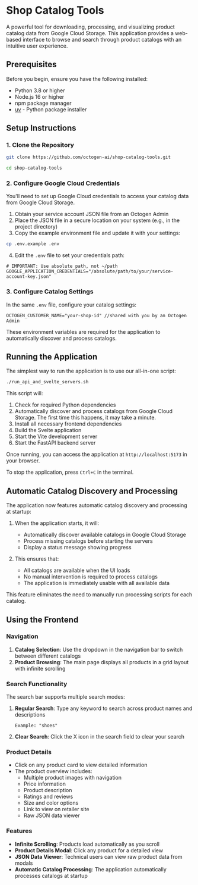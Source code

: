 # Shop Catalog Tools

A powerful tool for downloading, processing, and visualizing product catalog data from Google Cloud Storage. This application provides a web-based interface to browse and search through product catalogs with an intuitive user experience.

## Prerequisites

Before you begin, ensure you have the following installed:
- Python 3.8 or higher
- Node.js 16 or higher
- npm package manager
- [uv](https://github.com/astral-sh/uv) - Python package installer

## Setup Instructions

### 1. Clone the Repository

```bash
git clone https://github.com/octogen-ai/shop-catalog-tools.git
```

```bash
cd shop-catalog-tools
```

### 2. Configure Google Cloud Credentials

You'll need to set up Google Cloud credentials to access your catalog data from Google Cloud Storage.

1. Obtain your service account JSON file from an Octogen Admin
2. Place the JSON file in a secure location on your system (e.g., in the project directory)
3. Copy the example environment file and update it with your settings:

```bash
cp .env.example .env
```

4. Edit the `.env` file to set your credentials path:

```
# IMPORTANT: Use absolute path, not ~/path
GOOGLE_APPLICATION_CREDENTIALS="/absolute/path/to/your/service-account-key.json"
```

### 3. Configure Catalog Settings

In the same `.env` file, configure your catalog settings:

```
OCTOGEN_CUSTOMER_NAME="your-shop-id" //shared with you by an Octogen Admin
```

These environment variables are required for the application to automatically discover and process catalogs.

## Running the Application

The simplest way to run the application is to use our all-in-one script:

```bash
./run_api_and_svelte_servers.sh
```

This script will:
1. Check for required Python dependencies
2. Automatically discover and process catalogs from Google Cloud Storage. The first time this happens, it may take a minute.
3. Install all necessary frontend dependencies
4. Build the Svelte application
5. Start the Vite development server
6. Start the FastAPI backend server

Once running, you can access the application at `http://localhost:5173` in your browser.

To stop the application, press `Ctrl+C` in the terminal.

## Automatic Catalog Discovery and Processing

The application now features automatic catalog discovery and processing at startup:

1. When the application starts, it will:
   - Automatically discover available catalogs in Google Cloud Storage
   - Process missing catalogs before starting the servers
   - Display a status message showing progress

2. This ensures that:
   - All catalogs are available when the UI loads
   - No manual intervention is required to process catalogs
   - The application is immediately usable with all available data

This feature eliminates the need to manually run processing scripts for each catalog.

## Using the Frontend

### Navigation

1. **Catalog Selection**: Use the dropdown in the navigation bar to switch between different catalogs
2. **Product Browsing**: The main page displays all products in a grid layout with infinite scrolling

### Search Functionality

The search bar supports multiple search modes:

1. **Regular Search**: Type any keyword to search across product names and descriptions
   ```
   Example: "shoes"
   ```
2. **Clear Search**: Click the X icon in the search field to clear your search

### Product Details

- Click on any product card to view detailed information
- The product overview includes:
  - Multiple product images with navigation
  - Price information
  - Product description
  - Ratings and reviews
  - Size and color options
  - Link to view on retailer site
  - Raw JSON data viewer

### Features

- **Infinite Scrolling**: Products load automatically as you scroll
- **Product Details Modal**: Click any product for a detailed view
- **JSON Data Viewer**: Technical users can view raw product data from modals
- **Automatic Catalog Processing**: The application automatically processes catalogs at startup
